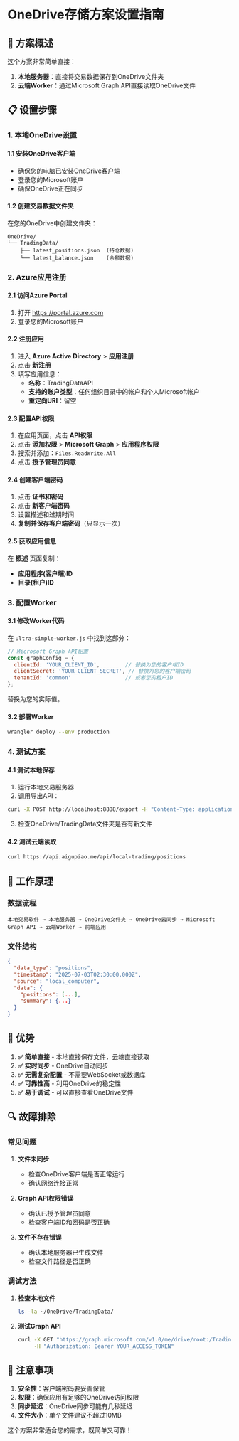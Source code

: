 # OneDrive存储方案设置指南

## 🎯 方案概述

这个方案非常简单直接：
1. **本地服务器**：直接将交易数据保存到OneDrive文件夹
2. **云端Worker**：通过Microsoft Graph API直接读取OneDrive文件

## 📋 设置步骤

### 1. 本地OneDrive设置

#### 1.1 安装OneDrive客户端
- 确保您的电脑已安装OneDrive客户端
- 登录您的Microsoft账户
- 确保OneDrive正在同步

#### 1.2 创建交易数据文件夹
在您的OneDrive中创建文件夹：
```
OneDrive/
└── TradingData/
    ├── latest_positions.json  (持仓数据)
    └── latest_balance.json    (余额数据)
```

### 2. Azure应用注册

#### 2.1 访问Azure Portal
1. 打开 https://portal.azure.com
2. 登录您的Microsoft账户

#### 2.2 注册应用
1. 进入 **Azure Active Directory** > **应用注册**
2. 点击 **新注册**
3. 填写应用信息：
   - **名称**：TradingDataAPI
   - **支持的账户类型**：任何组织目录中的帐户和个人Microsoft帐户
   - **重定向URI**：留空

#### 2.3 配置API权限
1. 在应用页面，点击 **API权限**
2. 点击 **添加权限** > **Microsoft Graph** > **应用程序权限**
3. 搜索并添加：`Files.ReadWrite.All`
4. 点击 **授予管理员同意**

#### 2.4 创建客户端密码
1. 点击 **证书和密码**
2. 点击 **新客户端密码**
3. 设置描述和过期时间
4. **复制并保存客户端密码**（只显示一次）

#### 2.5 获取应用信息
在 **概述** 页面复制：
- **应用程序(客户端)ID**
- **目录(租户)ID**

### 3. 配置Worker

#### 3.1 修改Worker代码
在 `ultra-simple-worker.js` 中找到这部分：

```javascript
// Microsoft Graph API配置
const graphConfig = {
  clientId: 'YOUR_CLIENT_ID',        // 替换为您的客户端ID
  clientSecret: 'YOUR_CLIENT_SECRET', // 替换为您的客户端密码
  tenantId: 'common'                 // 或者您的租户ID
};
```

替换为您的实际值。

#### 3.2 部署Worker
```bash
wrangler deploy --env production
```

### 4. 测试方案

#### 4.1 测试本地保存
1. 运行本地交易服务器
2. 调用导出API：
```bash
curl -X POST http://localhost:8888/export -H "Content-Type: application/json" -d '{"data_type":"holdings"}'
```
3. 检查OneDrive/TradingData文件夹是否有新文件

#### 4.2 测试云端读取
```bash
curl https://api.aigupiao.me/api/local-trading/positions
```

## 🔧 工作原理

### 数据流程
```
本地交易软件 → 本地服务器 → OneDrive文件夹 → OneDrive云同步 → Microsoft Graph API → 云端Worker → 前端应用
```

### 文件结构
```json
{
  "data_type": "positions",
  "timestamp": "2025-07-03T02:30:00.000Z",
  "source": "local_computer",
  "data": {
    "positions": [...],
    "summary": {...}
  }
}
```

## 🎯 优势

1. **✅ 简单直接** - 本地直接保存文件，云端直接读取
2. **✅ 实时同步** - OneDrive自动同步
3. **✅ 无需复杂配置** - 不需要WebSocket或数据库
4. **✅ 可靠性高** - 利用OneDrive的稳定性
5. **✅ 易于调试** - 可以直接查看OneDrive文件

## 🔍 故障排除

### 常见问题

1. **文件未同步**
   - 检查OneDrive客户端是否正常运行
   - 确认网络连接正常

2. **Graph API权限错误**
   - 确认已授予管理员同意
   - 检查客户端ID和密码是否正确

3. **文件不存在错误**
   - 确认本地服务器已生成文件
   - 检查文件路径是否正确

### 调试方法

1. **检查本地文件**
   ```bash
   ls -la ~/OneDrive/TradingData/
   ```

2. **测试Graph API**
   ```bash
   curl -X GET "https://graph.microsoft.com/v1.0/me/drive/root:/TradingData:/children" \
        -H "Authorization: Bearer YOUR_ACCESS_TOKEN"
   ```

## 📝 注意事项

1. **安全性**：客户端密码要妥善保管
2. **权限**：确保应用有足够的OneDrive访问权限
3. **同步延迟**：OneDrive同步可能有几秒延迟
4. **文件大小**：单个文件建议不超过10MB

这个方案非常适合您的需求，既简单又可靠！
